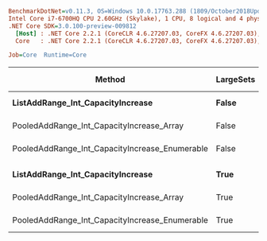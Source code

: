 ``` ini

BenchmarkDotNet=v0.11.3, OS=Windows 10.0.17763.288 (1809/October2018Update/Redstone5)
Intel Core i7-6700HQ CPU 2.60GHz (Skylake), 1 CPU, 8 logical and 4 physical cores
.NET Core SDK=3.0.100-preview-009812
  [Host] : .NET Core 2.2.1 (CoreCLR 4.6.27207.03, CoreFX 4.6.27207.03), 64bit RyuJIT
  Core   : .NET Core 2.2.1 (CoreCLR 4.6.27207.03, CoreFX 4.6.27207.03), 64bit RyuJIT

Job=Core  Runtime=Core  

```
|                                         Method | LargeSets |        Mean |      Error |     StdDev | Ratio | RatioSD | Gen 0/1k Op | Gen 1/1k Op | Gen 2/1k Op | Allocated Memory/Op |
|----------------------------------------------- |---------- |------------:|-----------:|-----------:|------:|--------:|------------:|------------:|------------:|--------------------:|
|              **ListAddRange_Int_CapacityIncrease** |     **False** | **1,165.07 us** | **21.6631 us** | **19.2038 us** |  **1.00** |    **0.00** |    **628.9063** |    **628.9063** |    **628.9063** |           **2621824 B** |
|      PooledAddRange_Int_CapacityIncrease_Array |     False |   470.69 us |  3.8071 us |  3.3749 us |  0.40 |    0.01 |           - |           - |           - |                40 B |
| PooledAddRange_Int_CapacityIncrease_Enumerable |     False |   710.56 us | 13.9057 us | 19.0343 us |  0.61 |    0.02 |           - |           - |           - |                40 B |
|                                                |           |             |            |            |       |         |             |             |             |                     |
|              **ListAddRange_Int_CapacityIncrease** |      **True** |   **440.66 us** |  **8.4026 us** | **17.9066 us** |  **1.00** |    **0.00** |    **553.2227** |    **535.1563** |    **523.9258** |           **2520594 B** |
|      PooledAddRange_Int_CapacityIncrease_Array |      True |    61.38 us |  0.8513 us |  0.7109 us |  0.14 |    0.00 |           - |           - |           - |                40 B |
| PooledAddRange_Int_CapacityIncrease_Enumerable |      True |    59.68 us |  0.4915 us |  0.4597 us |  0.14 |    0.00 |           - |           - |           - |                40 B |
